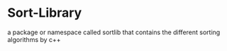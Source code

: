 # Sort-Library
a package or namespace called sortlib that contains the different sorting algorithms by c++
